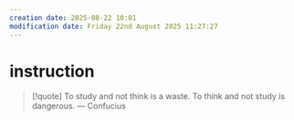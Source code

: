 ```yaml
---
creation date: 2025-08-22 10:01
modification date: Friday 22nd August 2025 11:27:27
---
```


# instruction

> [!quote] To study and not think is a waste. To think and not study is dangerous.
> — Confucius
